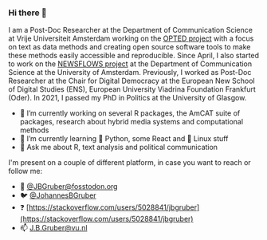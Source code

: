 ### Hi there 👋

I am a Post-Doc Researcher at the  Department of Communication Science at Vrije Universiteit Amsterdam working on the [OPTED project](https://opted.eu/team/wp7-pre-processing-storage-and-data-sharing/johannes-b-gruber/) with a focus on text as data methods and creating open source software tools to make these methods easily accessible and reproducible.
Since April, I also started to work on the [NEWSFLOWS project](https://newsflows.eu/) at the Department of Communication Science at the University of Amsterdam.
Previously, I worked as Post-Doc Researcher at the Chair for Digital Democracy at the European New School of Digital Studies (ENS), European University Viadrina Foundation Frankfurt (Oder).
In 2021, I passed my PhD in Politics at the University of Glasgow.

- 🔭 I’m currently working on several R packages, the AmCAT suite of packages, research about hybrid media systems and computational methods
- 🌱 I’m currently learning :snake: Python, some React and :penguin: Linux stuff
- 💬 Ask me about R, text analysis and political communication

I'm present on a couple of different platform, in case you want to reach or follow me:

- :elephant: <a rel="me" href="https://fosstodon.org/@JBGruber">@JBGruber@fosstodon.org</a>
- :bird: [@JohannesBGruber](https://twitter.com/JohannesBGruber)
- :question: [https://stackoverflow.com/users/5028841/jbgruber](https://stackoverflow.com/users/5028841/jbgruber)
- 📫 [J.B.Gruber@vu.nl](mailto:J.B.Gruber@vu.nl)

<!--
**JBGruber/JBGruber** is a ✨ _special_ ✨ repository because its `README.md` (this file) appears on your GitHub profile.

Here are some ideas to get you started:

- 🔭 I’m currently working on ...
- 🌱 I’m currently learning ...
- 👯 I’m looking to collaborate on ...
- 🤔 I’m looking for help with ...
- 💬 Ask me about ...
- 📫 How to reach me: ...
- 😄 Pronouns: ...
- ⚡ Fun fact: ...
-->
